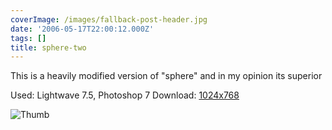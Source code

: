 ```yaml
---
coverImage: /images/fallback-post-header.jpg
date: '2006-05-17T22:00:12.000Z'
tags: []
title: sphere-two
---
```


This is a heavily modified version of "sphere" and in my opinion its superior

Used: Lightwave 7.5, Photoshop 7
Download: [1024x768](https://www.mikecann.co.uk/Images/Art-Full/sphere-two.jpg)

![Thumb](https://www.mikecann.co.uk/Images/Art-Thumbs/sphere-two.gif "Thumb")